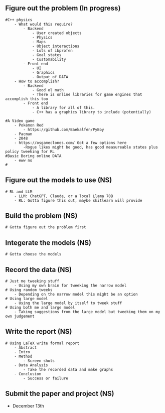 ## Figure out the problem (In progress)
    #C++ physics
        - What would this require?
            - Backend
                - User created objects
                - Physics
                - Maps
                - Object interactions
                - Lots of ibprofen
                - Goal states
                - Customability
            - Front end
                - UI
                - Graphics
                - Output of DATA
        - How to accomplish?
            - Backend
                - Good ol math
                - There is online libraries for game engines that accomplish this too
            - Front end
                - A library for all of this.
                - C++ has a graphics library to include (potentially)

    #A Video game
        - Pokemon Red
            - https://github.com/Baekalfen/PyBoy
        - Pacman
        - 2048
        - https://osgameclones.com/ Got a few options here
            -Rogue likes might be good, has good measureable states plus policy tweeking for RL
    #Basic Boring online DATA 
        - eww no
    #
    

## Figure out the models to use (NS)
    # RL and LLM
        - LLM: ChatGPT, Claude, or a local Llama 70B
        - RL: Gotta figure this out, maybe skitlearn will provide

## Build the problem (NS)
    # Gotta figure out the problem first

## Integerate the models (NS)
    # Gotta choose the models

## Record the data (NS)
    # Just me tweeking stuff
        - Using my own brain for tweeking the narrow model
    # Using random tweeks
        - Depending on the narrow model this might be an option
    # Using large model
        - Using the large model by itself to tweek stuff
    # Using both me and large model
        - Taking suggestions from the large model but tweeking them on my own judgement

## Write the report (NS)
    # Using LaTeX write formal report
        - Abstract
        - Intro
        - Method
            - Screen shots
        - Data Analysis
            - Take the recorded data and make graphs
        - Conclusion
            - Success or failure

## Submit the paper and project (NS)
- December 13th

